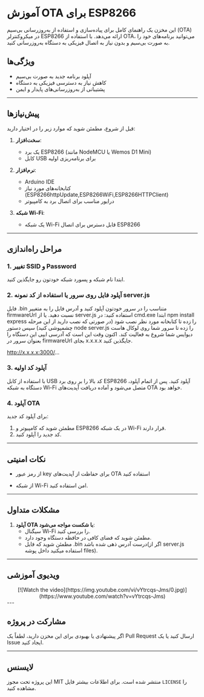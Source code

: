 # آموزش OTA برای ESP8266

این مخزن یک راهنمای کامل برای پیاده‌سازی و استفاده از به‌روزرسانی بی‌سیم (OTA) در میکروکنترلر ESP8266 ارائه می‌دهد. با استفاده از OTA، می‌توانید برنامه‌های خود را به صورت بی‌سیم و بدون نیاز به اتصال فیزیکی به دستگاه به‌روزرسانی کنید.

## ویژگی‌ها
- آپلود برنامه جدید به صورت بی‌سیم
- کاهش نیاز به دسترسی فیزیکی به دستگاه
- پشتیبانی از به‌روزرسانی‌های پایدار و ایمن

---

## پیش‌نیازها
قبل از شروع، مطمئن شوید که موارد زیر را در اختیار دارید:

1. **سخت‌افزار**:
   - یک برد ESP8266 (مانند NodeMCU یا Wemos D1 Mini)
   - کابل USB برای برنامه‌ریزی اولیه

2. **نرم‌افزار**:
   - Arduino IDE
   - کتابخانه‌های مورد نیاز (ESP8266httpUpdate,ESP8266WiFi,ESP8266HTTPClient)
   - درایور مناسب برای اتصال برد به کامپیوتر

3. **شبکه Wi-Fi**:
   - یک شبکه Wi-Fi قابل دسترس برای اتصال ESP8266

---

## مراحل راه‌اندازی

### 1. تغییر SSID و Password 
ابتدا نام شبکه و پسورد شبکه خودتون رو جایگذین کنید.


### 2. آپلود فایل روی سرور یا استفاده از کد نمونه server.js
فایل .bin متناسب را در سرور خودتون آپلود کنید و آدرس فایل را به متغییر firmwareUrl نسبت دهید.
یا از server.js استفاده کنید:
در cmd.exe ابتدا npm install express را زده تا کتابخانه مورد نظر نصب شود (در صورتی که نصب دارید از این مرحله چشمپوشی کنید)
سپس دستور node server.js را زده تا سرور شما روی لوکال هاست دیوایس شما شروع به فعالیت کند.
اکنون وقت این است که آدرسی ایپی این دستگاه را بعنوان سرور در firmwareUrl بجای x.x.x.x جایگذین کنید.

http://x.x.x.x:3000/...


### 3. آپلود کد اولیه
با استفاده از کابل USB کد بالا را بر روی برد ESP8266 آپلود کنید. پس از اتمام آپلود، دستگاه به شبکه Wi-Fi متصل می‌شود و آماده دریافت آپدیت‌های OTA خواهد بود.

### 4. آپلود OTA
برای آپلود کد جدید:
1. مطمئن شوید که کامپیوتر و ESP8266 در یک شبکه Wi-Fi قرار دارند.
3. کد جدید را آپلود کنید.

---

## نکات امنیتی
- از رمز عبور key برای حفاظت از آپدیت‌های OTA استفاده کنید

- از شبکه Wi-Fi امن استفاده کنید.

---

## مشکلات متداول


1. **آپلود OTA با شکست مواجه می‌شود**:
   - سیگنال Wi-Fi را بررسی کنید.
   - مطمئن شوید که فضای کافی در حافظه دستگاه وجود دارد.
   - مطمئن شوید که فایل .bin درست آدرس ذهی شده باشد(اگر از server.js استفاده میکنید داخل پوشه files).

---

## ویدیوی آموزشی
<div align="center">
[![Watch the video](https://img.youtube.com/vi/vYtrcqs-Jms/0.jpg)](https://www.youtube.com/watch?v=vYtrcqs-Jms)
   </div>
---

## مشارکت در پروژه
اگر پیشنهادی یا بهبودی برای این مخزن دارید، لطفاً یک Pull Request ارسال کنید یا یک Issue ایجاد کنید.

---

## لایسنس
این پروژه تحت مجوز MIT منتشر شده است. برای اطلاعات بیشتر فایل `LICENSE` را مشاهده کنید.

